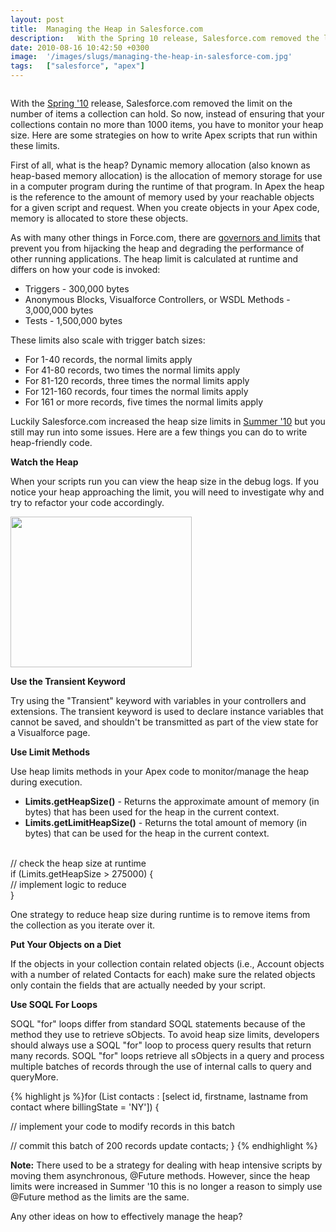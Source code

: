 ```yaml
---
layout: post
title:  Managing the Heap in Salesforce.com
description:   With the Spring 10 release, Salesforce.com removed the limit on the number of items a collection can hold. So now, instead of ensuring that your collections contain no more than 1000 items, you have to monitor your heap size. Here are some strategies on how to write Apex scripts that run within these limits. First of all, what is the heap? Dynamic memory allocation (also known as heap-based memory allocation) is the allocation of memory storage for use in a computer program during the runtime 
date: 2010-08-16 10:42:50 +0300
image:  '/images/slugs/managing-the-heap-in-salesforce-com.jpg'
tags:   ["salesforce", "apex"]
---
```

<p><img src="http://res.cloudinary.com/blog-jeffdouglas-com/image/upload/v1400327948/heap1_equdvf.jpg" alt="" ></p>
<p>With the <a href="/2010/01/12/my-favorite-salesforce-com-spring-10-features/" target="_blank">Spring '10</a> release, Salesforce.com removed the limit on the number of items a collection can hold. So now, instead of ensuring that your collections contain no more than 1000 items, you have to monitor your heap size. Here are some strategies on how to write Apex scripts that run within these limits.</p>
<p>First of all, what is the heap? Dynamic memory allocation (also known as heap-based memory allocation) is the allocation of memory storage for use in a computer program during the runtime of that program. In Apex the heap is the reference to the amount of memory used by your reachable objects for a given script and request. When you create objects in your Apex code, memory is allocated to store these objects.</p>
<p>As with many other things in Force.com, there are <a href="http://www.salesforce.com/us/developer/docs/apexcode/Content/apex_gov_limits.htm" target="_blank">governors and limits</a> that prevent you from hijacking the heap and degrading the performance of other running applications. The heap limit is calculated at runtime and differs on how your code is invoked:</p><ul><li>Triggers - 300,000 bytes</li><li>Anonymous Blocks, Visualforce Controllers, or WSDL Methods - 3,000,000 bytes</li><li>Tests - 1,500,000 bytes</li></ul><p>These limits also scale with trigger batch sizes:</p><ul><li>For 1-40 records, the normal limits apply</li><li>For 41-80 records, two times the normal limits apply</li><li>For 81-120 records, three times the normal limits apply</li><li>For 121-160 records, four times the normal limits apply</li><li>For 161 or more records, five times the normal limits apply</li></ul><p>Luckily Salesforce.com increased the heap size limits in <a href="/2010/07/07/my-favorite-salesforce-com-summer-10-features/" target="_blank">Summer '10</a> but you still may run into some issues. Here are a few things you can do to write heap-friendly code.</p>
<p><strong>Watch the Heap</strong></p>
<p>When your scripts run you can view the heap size in the debug logs. If you notice your heap approaching the limit, you will need to investigate why and try to refactor your code accordingly.</p>
<img src="http://res.cloudinary.com/blog-jeffdouglas-com/image/upload/v1401028666/w12cpqkwmftom8tm48xs.png" alt="" width="290" height="241" />
<p><strong>Use the Transient Keyword</strong></p>
<p>Try using the "Transient" keyword with variables in your controllers and extensions. The transient keyword is used to declare instance variables that cannot be saved, and shouldn't be transmitted as part of the view state for a Visualforce page.</p>
<p><strong>Use Limit Methods</strong></p>
<p>Use heap limits methods in your Apex code to monitor/manage the heap during execution.</p><ul><li><strong>Limits.getHeapSize()</strong> - Returns the approximate amount of memory (in bytes) that has been used for the heap in the current context.</li><li><strong>Limits.getLimitHeapSize()</strong> - Returns the total amount of memory (in bytes) that can be used for the heap in the current context.</li></ul><p><br>
// check the heap size at runtime<br>
if (Limits.getHeapSize > 275000) {<br>
 // implement logic to reduce<br>
}</p>
<p>One strategy to reduce heap size during runtime is to remove items from the collection as you iterate over it.</p>
<p><strong>Put Your Objects on a Diet</strong></p>
<p>If the objects in your collection contain related objects (i.e., Account objects with a number of related Contacts for each) make sure the related objects only contain the fields that are actually needed by your script.</p>
<p><strong>Use SOQL For Loops</strong></p>
<p>SOQL "for" loops differ from standard SOQL statements because of the method they use to retrieve sObjects. To avoid heap size limits, developers should always use a SOQL "for" loop to process query results that return many records. SOQL "for" loops retrieve all sObjects in a query and process multiple batches of records through the use of internal calls to query and queryMore.</p>
{% highlight js %}for (List<Contact> contacts : [select id, firstname, lastname 
 from contact where billingState = 'NY']) {

 // implement your code to modify records in this batch

 // commit this batch of 200 records
 update contacts;
}
{% endhighlight %}
<p><strong>Note:</strong> There used to be a strategy for dealing with heap intensive scripts by moving them asynchronous, @Future methods. However, since the heap limits were increased in Summer '10 this is no longer a reason to simply use @Future method as the limits are the same.</p>
<p>Any other ideas on how to effectively manage the heap?</p>

